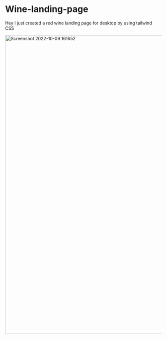 # Wine-landing-page
Hey I just created a red wine landing page for desktop by using tailwind CSS


<img width="960" alt="Screenshot 2022-10-09 161652" src="https://user-images.githubusercontent.com/77205201/194752806-080ab7a8-7bef-4fa0-8dd2-3f2f214fd5ac.png">
